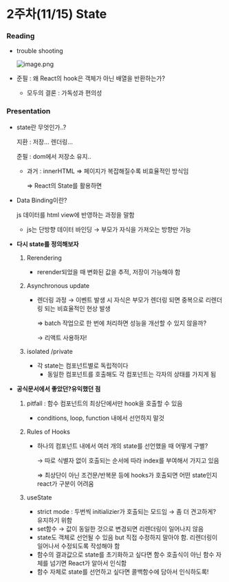 # 2주차(11/15) State

### Reading

- trouble shooting
    
    ![image.png](https://prod-files-secure.s3.us-west-2.amazonaws.com/05918415-3f0e-4564-bed2-99de1628a020/a150b8b7-609b-4353-a46d-4fd483c8584f/image.png)
    
- 준필 : 왜 React의 hook은 객체가 아닌 배열을 반환하는가?
    - 모두의 결론 : 가독성과 편의성

### Presentation

- state란 무엇인가..?
    
    지환 : 저장… 렌더링…
    
    준필 : dom에서 저장소 유지..
    
    - 과거 : innerHTML ⇒ 페이지가 복잡해질수록 비효율적인 방식임
        
        ⇒ React의 State를 활용하면 
        

- Data Binding이란?
    
    js 데이터를 html view에 반영하는 과정을 말함
    
    - js는 단방향 데이터 바인딩 → 부모가 자식을 가져오는 방향만 가능

- **다시 state를 정의해보자**
    1. Rerendering
        - rerender되었을 때 변화된 값을 추적, 저장이 가능해야 함
    2. Asynchronous update
        - 렌더링 과정 → 이벤트 발생 시 자식은 부모가 렌더링 되면 중복으로 리렌더링 되는 비효율적인 현상 발생
            
            ⇒ batch 작업으로 한 번에 처리하면 성능을 개선할 수 있지 않을까?
            
            → 리액트 사용하자!
            
    3. isolated /private
        - 각 state는 컴포넌트별로 독립적이다
            - 동일한 컴포넌트를 호출해도 각 컴포넌트는 각자의 상태를 가지게 됨

- **공식문서에서 좋았던?유익했던 점**
    1. pitfall : 함수 컴포넌트의 최상단에서만 hook을 호출할 수 있음
        - conditions, loop, function 내에서 선언하지 말것
    2. Rules of Hooks
        - 하나의 컴포넌트 내에서 여러 개의 state를 선언했을 때 어떻게 구별?
            
            → 따로 식별자 없이 호출되는 순서에 따라 index를 부여해서 가지고 있음
            
            ⇒ 최상단이 아닌 조건문/반복문 등에 hooks가 호출되면 어떤 state인지 react가 구분이 어려움
            
    3. useState
        - strict mode : 두번씩 initializier가 호출되는 모드임 → 좀 더 견고하게? 유지하기 위함
        - set함수 → 값이 동일한 것으로 변경되면 리렌더링이 일어나지 않음
        - state도 객체로 선언될 수 있음 but 직접 수정하지 말아야 함. 리렌더링이 일어나서 수정되도록 작성해야 함
        - 함수의 결과값으로 state를 초기화하고 싶다면 함수 호출식이 아닌 함수 자체를 넘기면 React가 알아서 인식함
        - 함수 자체로 state를 선언하고 싶다면 콜백함수에 담아서 인식하도록!
